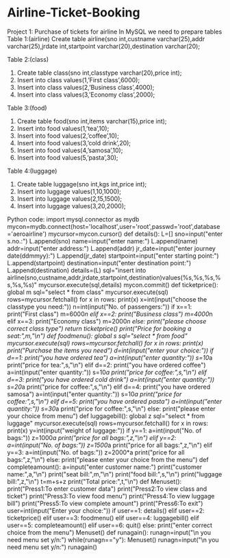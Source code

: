 # Airline-Ticket-Booking

Project 1: Purchase of tickets for airline
In MySQL we need to prepare tables
Table 1:(airline)
Create table airline(sno int,custname varchar(25),addr varchar(25),jrdate int,startpoint varchar(20),destination varchar(20);
 
Table 2:(class)
1.	Create table class(sno int,classtype varchar(20),price int);
2.	Insert into class values(1,’First class’,6000);
3.	Insert into class values(2,’Business class’,4000);
4.	Insert into class values(3,’Economy class’,2000);
 

Table 3:(food)
1.	Create table food(sno int,items varchar(15),price int);
2.	Insert into food values(1,’tea’,10);
3.	Insert into food values(2,’coffee’,10);
4.	Insert into food values(3,’cold drink’,20);
5.	Insert into food values(4,’samosa’,10);
6.	Insert into food values(5,’pasta’,30);
 
Table 4:(luggage)
1.	Create table luggage(sno int,kgs int,price int);
2.	Insert into luggage values(1,10,1000);
3.	Insert into luggage values(2,15,1500);
4.	Insert into luggage values(3,20,2000);
 

Python code:
import mysql.connector as mydb
mycon=mydb.connect(host='localhost',user='root',passwd='root',database='aeroairline')
mycursor=mycon.cursor()
def details():
    L=[]
    sno=input("enter s.no.:")
    L.append(sno)
    name=input("enter name:")
    L.append(name)
    addr=input("enter address:")
    L.append(addr)
    jr_date=input("enter journey date(ddmmyy):")
    L.append(jr_date)
    startpoint=input("enter starting point:")
    L.append(startpoint)
    destination=input("enter destination point:")
    L.append(destination)
    details=(L)
    sql="insert into airline(sno,custname,addr,jrdate,startpoint,destination)values(%s,%s,%s,%s,%s,%s)"
    mycursor.execute(sql,details)
    mycon.commit()
def ticketprice():
    global m
    sql="select * from class"
    mycursor.execute(sql)
    rows=mycursor.fetchall()
    for x in rows:
        print(x)
    x=int(input("choose the classtype you need:"))
    n=int(input("No. of passengers:"))
    if x==1:
        print("First class")
        m=6000*n
    elif x==2:
        print("Business class")
        m=4000*n
    elif x==3:
        print("Economy class")
        m=2000*n
    else:
        print("please choose correct class type")
        return ticketprice()
    print("Price for booking a seat:",m,"\n")
def foodmenu():
    global s
    sql="select * from food"
    mycursor.execute(sql)
    rows=mycursor.fetchall()
    for x in rows:
        print(x)
    print("Purchase the items you need")
    d=int(input("enter your choice:"))
    if d==1:
        print("you have ordered tea")
        a=int(input("enter quantity:"))
        s=10*a
        print("price for tea:",s,"\n")
    elif d==2:
        print("you have ordered coffee")
        a=int(input("enter quantity:"))
        s=10*a
        print("price for coffee:",s,"\n")
    elif d==3:
        print("you have ordered cold drink")
        a=int(input("enter quantity:"))
        s=20*a
        print("price for coffee:",s,"\n")
    elif d==4:
        print("you have ordered samosa")
        a=int(input("enter quantity:"))
        s=10*a
        print("price for coffee:",s,"\n")
    elif d==5:
        print("you have ordered pasta")
        a=int(input("enter quantity:"))
        s=30*a
        print("price for coffee:",s,"\n")
    else:
        print("please enter your choice from menu")
def luggagebill():
    global z
    sql="select * from luggage"
    mycursor.execute(sql)
    rows=mycursor.fetchall()
    for x in rows:
        print(x)
    y=int(input("weight of luggage:"))
    if y==1:
        a=int(input("No. of bags:"))
        z=1000*a
        print("price for all bags:",z,"\n")
    elif y==2:
        a=int(input("No. of bags:"))
        z=1500*a
        print("price for all bags:",z,"\n")
    elif y==3:
        a=int(input("No. of bags:"))
        z=2000*a
        print("price for all bags:",z,"\n")
    else:
        print("please enter your choice from the menu")
def completeamount():
    a=input("enter customer name:")
    print("customer name:",a,"\n")
    print("seat bill:",m,"\n")
    print("food bill:",s,"\n")
    print("luggage bill:",z,"\n")
    t=m+s+z
    print("Total price:",t,"\n")
def Menuset():
    print("Press1:To enter customer data")
    print("Press2:To view class and ticket")
    print("Press3:To view food menu")
    print("Press4:To view luggage bill")
    print("Press5:To view complete amount")
    print("Press6:To exit")
    user=int(input("Enter your choice:"))
    if user==1:
        details()
    elif user==2:
        ticketprice()
    elif user==3:
        foodmenu()
    elif user==4:
        luggagebill()
    elif user==5:
        completeamount()
    elif user==6:
        quit()
    else:
        print("enter correct choice from the menu")
Menuset()
def runagain():
    runagn=input("\n you need menu set y/n:")
    while(runagn=="y"):
        Menuset()
        runagn=input("\n you need menu set y/n:")
runagain()
